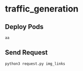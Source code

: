 # traffic_generation

## Deploy Pods
```
aa
```


## Send Request
```
python3 request.py img_links
```
